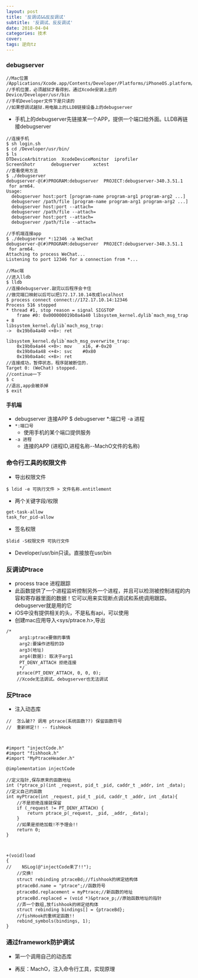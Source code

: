 ```yaml
---
layout: post
title: '反调试&&反反调试'
subtitle: '反调试、反反调试'
date: 2018-04-04
categories: 技术
cover: 
tags: 逆向tz
---
```


### debugserver

<pre><code class="language-objectivec">//Mac位置
/Applications/Xcode.app/Contents/Developer/Platforms/iPhoneOS.platform/DeviceSupport/9.1/DeveloperDiskImage.dmg/usr/bin/debugserver
//手机位置，必须越狱才看得到，通过Xcode安装上去的
Device/Developer/usr/bin
//手机Developer文件下是只读的
//如果想调试越狱.用电脑上的LLDB链接设备上的debugserver
</code></pre>

* 手机上的debugserver先链接某一个APP，提供一个端口给外面。LLDB再链接debugserver

<pre><code class="language-objectivec">//连接手机
$ sh login.sh
$ cd /Developer/usr/bin/
$ ls
DTDeviceArbitration  XcodeDeviceMonitor  iprofiler
ScreenShotr	     debugserver	 xctest
//查看使用方法
$ ./debugserver
debugserver-@(#)PROGRAM:debugserver  PROJECT:debugserver-340.3.51.1
 for arm64.
Usage:
  debugserver host:port [program-name program-arg1 program-arg2 ...]
  debugserver /path/file [program-name program-arg1 program-arg2 ...]
  debugserver host:port --attach=<pid>
  debugserver /path/file --attach=<pid>
  debugserver host:port --attach=<process_name>
  debugserver /path/file --attach=<process_name>

//手机端连接app
$ ./debugserver *:12346 -a WeChat
debugserver-@(#)PROGRAM:debugserver  PROJECT:debugserver-340.3.51.1
 for arm64.
Attaching to process WeChat...
Listening to port 12346 for a connection from *...

//Mac端
//进入lldb
$ lldb
//连接debugserver.敲完以后程序会卡住
//做完端口映射以后可以把172.17.10.14改成localhost
$ process connect connect://172.17.10.14:12346
Process 516 stopped
* thread #1, stop reason = signal SIGSTOP
    frame #0: 0x000000019b0a4a40 libsystem_kernel.dylib`mach_msg_trap + 8
libsystem_kernel.dylib`mach_msg_trap:
->  0x19b0a4a40 &lt+8>: ret

libsystem_kernel.dylib`mach_msg_overwrite_trap:
    0x19b0a4a44 &lt+0>: mov    x16, #-0x20
    0x19b0a4a48 &lt+4>: svc    #0x80
    0x19b0a4a4c &lt+8>: ret
//连接成功，暂停状态，程序就被断住的.
Target 0: (WeChat) stopped.
//continue一下
$ c
//退出,app会被杀掉
$ exit
</code></pre>


#### 手机端


* debugserver 连接APP
$ debugserver *:端口号 -a 进程
* `*:端口号`
	* 使用手机的某个端口提供服务
* `-a 进程`
	* 连接的APP (进程ID,进程名称--MachO文件的名称)

### 命令行工具的权限文件
* 导出权限文件

<pre><code class="language-objectivec">$ ldid -e 可执行文件 > 文件名称.entitlement
</code></pre>

* 两个关键字段/权限

<pre><code class="language-objectivec">get-task-allow
task_for_pid-allow
</code></pre>

* 签名权限

<pre><code class="language-objectivec">$ldid -S权限文件 可执行文件
</code></pre>

* Developer/usr/bin只读。直接放在usr/bin

### 反调试Ptrace

* process trace 进程跟踪
* 此函数提供了一个进程监听控制另外一个进程，并且可以检测被控制进程的内容和寄存器里面的数据！它可以用来实现断点调试和系统调用跟踪。debugserver就是用的它
* iOS中没有提供相关的头，不是私有api，可以使用
* 创建mac应用导入&lt;sys/ptrace.h>,导出

<pre><code class="language-objectivec">/*
     arg1:ptrace要做的事情
     arg2:要操作进程的ID
     arg3(地址)
     arg4(数据): 取决于arg1
     PT_DENY_ATTACH 拒绝连接
     */
    ptrace(PT_DENY_ATTACH, 0, 0, 0);
    //Xcode无法调试。debugserver也无法调试
</code></pre>


### 反Ptrace

* 注入动态库

<pre><code class="language-objectivec">//  怎么破?? 调用 ptrace(系统函数??) 保留函数符号
//  重新绑定!! -- fishHook



#import "injectCode.h"
#import "fishhook.h"
#import "MyPtraceHeader.h"

@implementation injectCode

//定义指针,保存原来的函数地址
int (*ptrace_p)(int _request, pid_t _pid, caddr_t _addr, int _data);
//定义自己的函数
int myPtrace(int _request, pid_t _pid, caddr_t _addr, int _data){
    //不是拒绝连接就保留
    if (_request != PT_DENY_ATTACH) {
        return ptrace_p(_request, _pid, _addr, _data);
    }
    //如果是拒绝加载!不予理会!!
    return 0;
}



+(void)load
{
//    NSLog(@"injectCode来了!!");
    //交换!
    struct rebinding ptraceBd;//fishhook的绑定结构体
    ptraceBd.name = "ptrace";//函数符号
    ptraceBd.replacement = myPtrace;//新函数的地址
    ptraceBd.replaced = (void *)&ptrace_p;//原始函数地址的指针
    //弄一个数组,放fishhook的绑定结构体
    struct rebinding bindings[] = {ptraceBd};
    //fishHook的重绑定函数!!
    rebind_symbols(bindings, 1);
}
</code></pre>

### 通过framework防护调试

* 第一个调用自己的动态库

* 再反：MachO，注入命令行工具，实现原理

